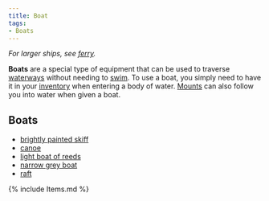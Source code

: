 ```yaml
---
title: Boat
tags:
- Boats
---
```


*For larger ships, see [ferry](ferry "wikilink").*

**Boats** are a special type of equipment that can be used to traverse
[waterways](waterways "wikilink") without needing to
[swim](swim "wikilink"). To use a boat, you simply need to have it in
your [inventory](inventory "wikilink") when entering a body of water.
[Mounts](Mount "wikilink") can also follow you into water when given a
boat.

## Boats

- [brightly painted skiff](brightly_painted_skiff "wikilink")
- [canoe](canoe "wikilink")
- [light boat of reeds](light_boat_of_reeds "wikilink")
- [narrow grey boat](narrow_grey_boat "wikilink")
- [raft](raft "wikilink")

{% include Items.md %}
